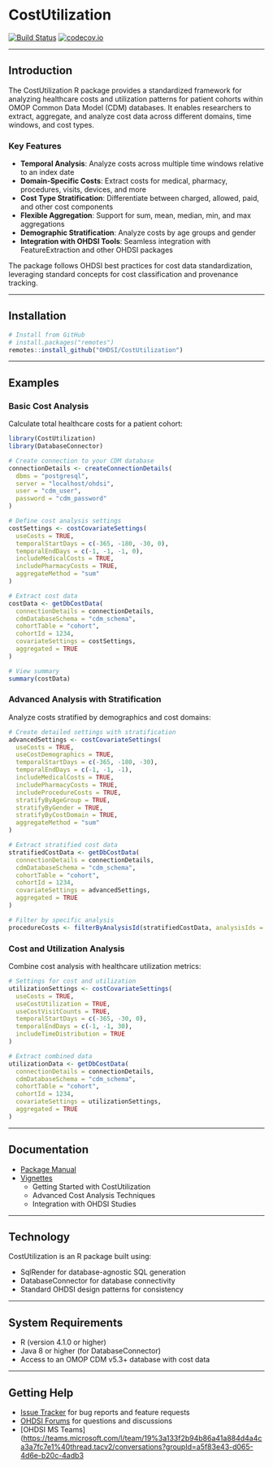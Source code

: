 # CostUtilization

[![Build Status](https://github.com/OHDSI/CostUtilization/workflows/R-CMD-check/badge.svg)](https://github.com/OHDSI/CostUtilization/actions?query=workflow%3AR-CMD-check+branch%3Amain)
[![codecov.io](https://codecov.io/github/OHDSI/CostUtilization/coverage.svg?branch=main)](https://app.codecov.io/github/OHDSI/CostUtilization?branch=main)

---

## Introduction

The CostUtilization R package provides a standardized framework for analyzing healthcare costs and utilization patterns for patient cohorts within OMOP Common Data Model (CDM) databases. It enables researchers to extract, aggregate, and analyze cost data across different domains, time windows, and cost types.

### Key Features

- **Temporal Analysis**: Analyze costs across multiple time windows relative to an index date
- **Domain-Specific Costs**: Extract costs for medical, pharmacy, procedures, visits, devices, and more
- **Cost Type Stratification**: Differentiate between charged, allowed, paid, and other cost components
- **Flexible Aggregation**: Support for sum, mean, median, min, and max aggregations
- **Demographic Stratification**: Analyze costs by age groups and gender
- **Integration with OHDSI Tools**: Seamless integration with FeatureExtraction and other OHDSI packages

The package follows OHDSI best practices for cost data standardization, leveraging standard concepts for cost classification and provenance tracking.

---

## Installation

```r
# Install from GitHub
# install.packages("remotes")
remotes::install_github("OHDSI/CostUtilization")
```

---

## Examples

### Basic Cost Analysis

Calculate total healthcare costs for a patient cohort:

```r
library(CostUtilization)
library(DatabaseConnector)

# Create connection to your CDM database
connectionDetails <- createConnectionDetails(
  dbms = "postgresql",
  server = "localhost/ohdsi",
  user = "cdm_user",
  password = "cdm_password"
)

# Define cost analysis settings
costSettings <- costCovariateSettings(
  useCosts = TRUE,
  temporalStartDays = c(-365, -180, -30, 0),
  temporalEndDays = c(-1, -1, -1, 0),
  includeMedicalCosts = TRUE,
  includePharmacyCosts = TRUE,
  aggregateMethod = "sum"
)

# Extract cost data
costData <- getDbCostData(
  connectionDetails = connectionDetails,
  cdmDatabaseSchema = "cdm_schema",
  cohortTable = "cohort",
  cohortId = 1234,
  covariateSettings = costSettings,
  aggregated = TRUE
)

# View summary
summary(costData)
```

### Advanced Analysis with Stratification

Analyze costs stratified by demographics and cost domains:

```r
# Create detailed settings with stratification
advancedSettings <- costCovariateSettings(
  useCosts = TRUE,
  useCostDemographics = TRUE,
  temporalStartDays = c(-365, -180, -30),
  temporalEndDays = c(-1, -1, -1),
  includeMedicalCosts = TRUE,
  includePharmacyCosts = TRUE,
  includeProcedureCosts = TRUE,
  stratifyByAgeGroup = TRUE,
  stratifyByGender = TRUE,
  stratifyByCostDomain = TRUE,
  aggregateMethod = "sum"
)

# Extract stratified cost data
stratifiedCostData <- getDbCostData(
  connectionDetails = connectionDetails,
  cdmDatabaseSchema = "cdm_schema",
  cohortTable = "cohort",
  cohortId = 1234,
  covariateSettings = advancedSettings,
  aggregated = TRUE
)

# Filter by specific analysis
procedureCosts <- filterByAnalysisId(stratifiedCostData, analysisIds = c(1003))
```

### Cost and Utilization Analysis

Combine cost analysis with healthcare utilization metrics:

```r
# Settings for cost and utilization
utilizationSettings <- costCovariateSettings(
  useCosts = TRUE,
  useCostUtilization = TRUE,
  useCostVisitCounts = TRUE,
  temporalStartDays = c(-365, -30, 0),
  temporalEndDays = c(-1, -1, 30),
  includeTimeDistribution = TRUE
)

# Extract combined data
utilizationData <- getDbCostData(
  connectionDetails = connectionDetails,
  cdmDatabaseSchema = "cdm_schema",
  cohortTable = "cohort",
  cohortId = 1234,
  covariateSettings = utilizationSettings,
  aggregated = TRUE
)
```

---

## Documentation

- [Package Manual](https://ohdsi.github.io/CostUtilization/)
- [Vignettes](https://github.com/OHDSI/CostUtilization/tree/main/vignettes)
  - Getting Started with CostUtilization
  - Advanced Cost Analysis Techniques
  - Integration with OHDSI Studies

---

## Technology

CostUtilization is an R package built using:
- SqlRender for database-agnostic SQL generation
- DatabaseConnector for database connectivity
- Standard OHDSI design patterns for consistency

---

## System Requirements

- R (version 4.1.0 or higher)
- Java 8 or higher (for DatabaseConnector)
- Access to an OMOP CDM v5.3+ database with cost data

---

## Getting Help

- [Issue Tracker](https://github.com/OHDSI/CostUtilization/issues) for bug reports and feature requests
- [OHDSI Forums](https://forums.ohdsi.org/) for questions and discussions
- [OHDSI MS Teams](https://teams.microsoft.com/l/team/19%3a133f2b94b86a41a884d4a4ca3a7fc7e1%40thread.tacv2/conversations?groupId=a5f83e43-d065-4d6e-b20c-4adb3